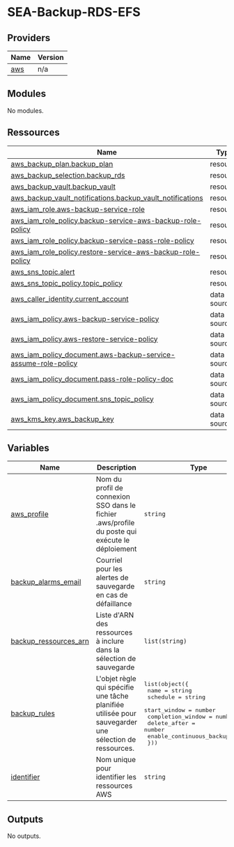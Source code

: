 # SEA-Backup-RDS-EFS

## Providers

| Name | Version |
|------|---------|
| <a name="provider_aws"></a> [aws](#provider\_aws) | n/a |

## Modules

No modules.

## Ressources

| Name | Type |
|------|------|
| [aws_backup_plan.backup_plan](https://registry.terraform.io/providers/hashicorp/aws/latest/docs/resources/backup_plan) | resource |
| [aws_backup_selection.backup_rds](https://registry.terraform.io/providers/hashicorp/aws/latest/docs/resources/backup_selection) | resource |
| [aws_backup_vault.backup_vault](https://registry.terraform.io/providers/hashicorp/aws/latest/docs/resources/backup_vault) | resource |
| [aws_backup_vault_notifications.backup_vault_notifications](https://registry.terraform.io/providers/hashicorp/aws/latest/docs/resources/backup_vault_notifications) | resource |
| [aws_iam_role.aws-backup-service-role](https://registry.terraform.io/providers/hashicorp/aws/latest/docs/resources/iam_role) | resource |
| [aws_iam_role_policy.backup-service-aws-backup-role-policy](https://registry.terraform.io/providers/hashicorp/aws/latest/docs/resources/iam_role_policy) | resource |
| [aws_iam_role_policy.backup-service-pass-role-policy](https://registry.terraform.io/providers/hashicorp/aws/latest/docs/resources/iam_role_policy) | resource |
| [aws_iam_role_policy.restore-service-aws-backup-role-policy](https://registry.terraform.io/providers/hashicorp/aws/latest/docs/resources/iam_role_policy) | resource |
| [aws_sns_topic.alert](https://registry.terraform.io/providers/hashicorp/aws/latest/docs/resources/sns_topic) | resource |
| [aws_sns_topic_policy.topic_policy](https://registry.terraform.io/providers/hashicorp/aws/latest/docs/resources/sns_topic_policy) | resource |
| [aws_caller_identity.current_account](https://registry.terraform.io/providers/hashicorp/aws/latest/docs/data-sources/caller_identity) | data source |
| [aws_iam_policy.aws-backup-service-policy](https://registry.terraform.io/providers/hashicorp/aws/latest/docs/data-sources/iam_policy) | data source |
| [aws_iam_policy.aws-restore-service-policy](https://registry.terraform.io/providers/hashicorp/aws/latest/docs/data-sources/iam_policy) | data source |
| [aws_iam_policy_document.aws-backup-service-assume-role-policy](https://registry.terraform.io/providers/hashicorp/aws/latest/docs/data-sources/iam_policy_document) | data source |
| [aws_iam_policy_document.pass-role-policy-doc](https://registry.terraform.io/providers/hashicorp/aws/latest/docs/data-sources/iam_policy_document) | data source |
| [aws_iam_policy_document.sns_topic_policy](https://registry.terraform.io/providers/hashicorp/aws/latest/docs/data-sources/iam_policy_document) | data source |
| [aws_kms_key.aws_backup_key](https://registry.terraform.io/providers/hashicorp/aws/latest/docs/data-sources/kms_key) | data source |

## Variables

| Name | Description | Type | Default | Required |
|------|-------------|------|---------|:--------:|
| <a name="input_aws_profile"></a> [aws\_profile](#input\_aws\_profile) | Nom du profil de connexion SSO dans le fichier .aws/profile du poste qui exécute le déploiement | `string` | n/a | yes |
| <a name="input_backup_alarms_email"></a> [backup\_alarms\_email](#input\_backup\_alarms\_email) | Courriel pour les alertes de sauvegarde en cas de défaillance | `string` | n/a | yes |
| <a name="input_backup_ressources_arn"></a> [backup\_ressources\_arn](#input\_backup\_ressources\_arn) | Liste d'ARN des ressources à inclure dans la sélection de sauvegarde | `list(string)` | n/a | yes |
| <a name="input_backup_rules"></a> [backup\_rules](#input\_backup\_rules) | L'objet règle qui spécifie une tâche planifiée utilisée pour sauvegarder une sélection de ressources. | <pre>list(object({<br>      name                     = string<br>      schedule                 = string<br>      start_window             = number<br>      completion_window        = number<br>      delete_after             = number<br>      enable_continuous_backup = bool<br>    }))</pre> | n/a | yes |
| <a name="input_identifier"></a> [identifier](#input\_identifier) | Nom unique pour identifier les ressources AWS | `string` | n/a | yes |

## Outputs

No outputs.
